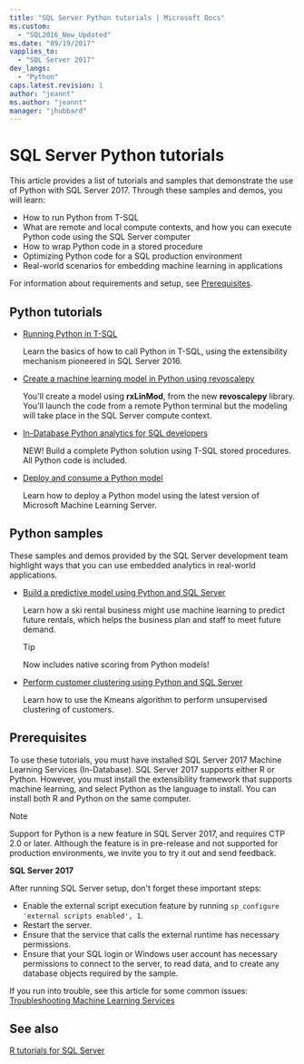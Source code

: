 ```yaml
---
title: "SQL Server Python tutorials | Microsoft Docs"
ms.custom: 
  - "SQL2016_New_Updated"
ms.date: "09/19/2017"
vapplies_to: 
  - "SQL Server 2017"
dev_langs: 
  - "Python"
caps.latest.revision: 1
author: "jeannt"
ms.author: "jeannt"
manager: "jhubbard"
---
```

# SQL Server Python tutorials

This article provides a list of tutorials and samples that demonstrate the use of Python with SQL Server 2017. Through these samples and demos, you will learn:

+ How to run Python from T-SQL
+ What are remote and local compute contexts, and how you can execute Python code using the SQL Server computer
+ How to wrap Python code in a stored procedure
+ Optimizing Python code for a SQL production environment
+ Real-world scenarios for embedding machine learning in applications

For information about requirements and setup, see [Prerequisites](#bkmk_Prerequisites).

## <a name="bkmk_pythontutorials"></a>Python tutorials

+ [Running Python in T-SQL](run-python-using-t-sql.md)

   Learn the basics of how to call Python in T-SQL, using the extensibility mechanism pioneered in SQL Server 2016.

+ [Create a machine learning model in Python using revoscalepy](use-python-revoscalepy-to-create-model.md)

   You'll create a model using **rxLinMod**, from the new **revoscalepy** library. You'll launch the code from a remote Python terminal but the modeling will take place in the SQL Server compute context.

+ [In-Database Python analytics for SQL developers](sqldev-in-database-python-for-sql-developers.md)

  NEW! Build a complete Python solution using T-SQL stored procedures. All Python code is included.

+ [Deploy and consume a Python model](..\python\publish-consume-python-code.md)

  Learn how to deploy a Python model using the latest version of Microsoft Machine Learning Server.

## Python samples

These samples and demos provided by the SQL Server development team highlight ways that you can use embedded analytics in real-world applications.

+ [Build a predictive model using Python and SQL Server](https://microsoft.github.io/sql-ml-tutorials/python/rentalprediction/)

  Learn how a ski rental business might use machine learning to predict future rentals, which helps the business plan and staff to meet future demand.

  > [!TIP]
  > Now includes native scoring from Python models!

+ [Perform customer clustering using Python and SQL Server](https://microsoft.github.io/sql-ml-tutorials/python/customerclustering/)

    Learn how to use the Kmeans algorithm to perform unsupervised clustering of customers.

## <a name="bkmk_Prerequisites"></a>Prerequisites

To use these tutorials, you must have installed SQL Server 2017 Machine Learning Services (In-Database). SQL Server 2017 supports either R or Python. However, you must install the extensibility framework that supports machine learning, and select Python as the language to install. You can install both R and Python on the same computer.

> [!NOTE]
>
> Support for Python is a new feature in SQL Server 2017, and requires CTP 2.0 or later. Although the feature is in pre-release and not supported for production environments, we invite you to try it out and send feedback.

**SQL Server 2017**

After running SQL Server setup, don't forget these important steps:

+ Enable the external script execution feature by running `sp_configure 'external scripts enabled', 1`.
+ Restart the server.
+ Ensure that the service that calls the external runtime has necessary permissions.
+ Ensure that your SQL login or Windows user account has necessary permissions to connect to the server, to read data, and to create any database objects required by the sample.

If you run into trouble, see this article for some common issues: [Troubleshooting Machine Learning Services](../machine-learning-troubleshooting-faq.md)

## See also

[R tutorials for SQL Server](sql-server-r-tutorials.md)
